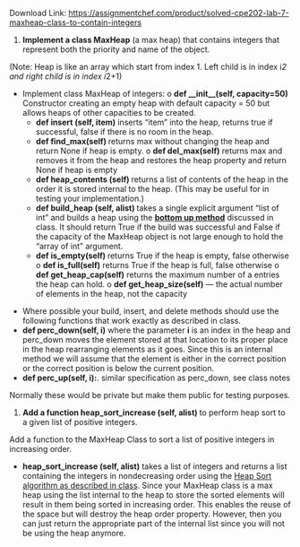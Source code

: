Download Link: https://assignmentchef.com/product/solved-cpe202-lab-7-maxheap-class-to-contain-integers
<br>



<ol>

 <li><strong> Implement a class MaxHeap</strong> (a max heap) that contains integers that represent both the priority and name of the object.</li>

</ol>

(Note: Heap is like an array which start from index 1. Left child is in index i*2 and right child is in index i*2+1)




<ul>

 <li>Implement class MaxHeap of integers: o <strong>def __init__(self, capacity=50) </strong>Constructor creating an empty heap with default capacity = 50 but allows heaps of other capacities to be created.

  <ul>

   <li><strong>def insert (self, item)</strong> inserts “item” into the heap, returns true if successful, false if there is no room in the heap.</li>

   <li><strong>def find_max(self) </strong>returns max without changing the heap and return None if heap is empty. o <strong>def del_max(self)</strong>  returns max and removes it from the heap and restores the heap property and return None if heap is empty</li>

   <li><strong>def heap_contents (self) </strong>returns a list of contents of the heap in the order it is stored internal to the heap.  (This may be useful for in testing your implementation.)</li>

   <li><strong>def build_heap (self, alist) </strong>takes a single explicit argument “list of int” and builds a heap using the <strong><u>bottom up method</u></strong> discussed in class.  It should return True if the build was successful and False if the capacity of the MaxHeap object is not large enough to hold the “array of int” argument.</li>

   <li><strong>def is_empty(self) </strong>returns True if the heap is empty, false otherwise<strong>  </strong>o <strong>def is_full(self)</strong>  <strong>  </strong>returns True if the heap is full, false otherwise o <strong>def get_heap_cap(self)</strong>  returns the maximum number of a entries the heap can hold. o <strong>def get_heap_size(self)</strong>  — the actual number of elements in the heap, not the capacity</li>

  </ul></li>

</ul>

<ul>

 <li>Where possible your build, insert, and delete methods should use the following functions that work exactly as described in class.</li>

 <li><strong>def perc_down(self, i)</strong> where the parameter <strong>i</strong> is an index in the heap and perc_down moves the element stored at that location to its proper place in the heap rearranging elements as it goes.  Since this is an internal method we will assume that the element is either in the correct position or the correct position is below the current position.</li>

 <li><strong>def perc_up(self, i):</strong>. similar specification as perc_down, see class notes</li>

</ul>

Normally these would be private but make them public for testing purposes.

<ol>

 <li><strong> Add a function heap_sort_increase (self, alist) </strong>to perform heap sort to a given list of positive integers.</li>

</ol>

Add a function to the MaxHeap Class to sort a list of positive integers in increasing order.

<ul>

 <li><strong>heap_sort_increase (self, alist)</strong> takes a list of integers and returns a list containing the integers in nondecreasing order using the <u>Heap Sort algorithm as described in class</u>. Since your MaxHeap class is a max heap using the list internal to the heap to store the sorted elements will result in them being sorted in increasing order. This enables the reuse of the space but will destroy the heap order property.  However, then you can just return the appropriate part of the internal list since you will not be using the heap anymore.</li>

</ul>











